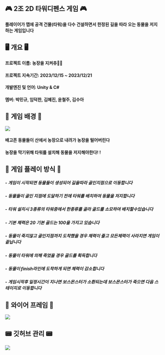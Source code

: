 ## 🎮 2조 2D 타워디펜스 게임 🎮

#### 플레이어가 맵에 공격 건물(타워)을 다수 건설하면서 한정된 길을 따라 오는 동물을 저지하는 게임입니다

## 🖥 개요 🖥

#### 프로젝트 이름: 농장을 지켜츄🐹🐤
#### 프로젝트 지속기간: 2023/12/15 ~ 2023/12/21
#### 개발엔진 및 언어: Unity & C# 
#### 멤버: 박민규, 임덕한, 김혜진, 윤철주, 김수아

## 👾 게임 배경 👾

<img src = "https://github.com/parkhasatang/2GroupTeamproject/assets/149459760/a569a8ce-ec43-436f-b596-f1ff14356d36">

#### 배고픈 동물들이 산에서 농장으로 내려가 농장을 털어버린다
#### 농장을 막기위해 타워를 설치해 동물을 저지해야한다! ! 

## 🤖 게임 플레이 방식 🤖

##### - 게임이 시작되면 동물들이 생성되어 길을따라 골인지점으로 이동합니다
##### - 동물들이 골인 지점에 도달하기 전에 타워를 배치하여 동물을 저지합니다
##### - 타워 설치시 3종류의 타워중에서 한종류를 골라 골드를 소모하여 배치할수있습니다
##### - 기본 체력은 20 기본 골드는 100을 가지고 있습니다
##### - 동물이 죽지않고 골인지점까지 도착했을 경우 체력이 줄고 모든체력이 사라지면 게임이 끝납니다
##### - 동물이 타워에 의해 죽었을 경우 골드를 획득합니다
##### - 동물이 finish라인에 도착하게 되면 체력이 감소합니다
##### - 게임시작후 일정시간이 지나면 보스몬스터가 소환되는데 보스몬스터가 죽으면 다음 스테이지로 이동합니다

## 📱 와이어 프레임 📱

<img src = "https://github.com/parkhasatang/2GroupTeamproject/assets/149459760/8fce4f9e-1ef7-465d-93eb-9b01ca8cf5cf">

## 📟 깃허브 관리 📟 

<img src = "https://github.com/parkhasatang/2GroupTeamproject/assets/149459760/fb171da3-cd4e-4459-b08d-21300d5b0b0e">
